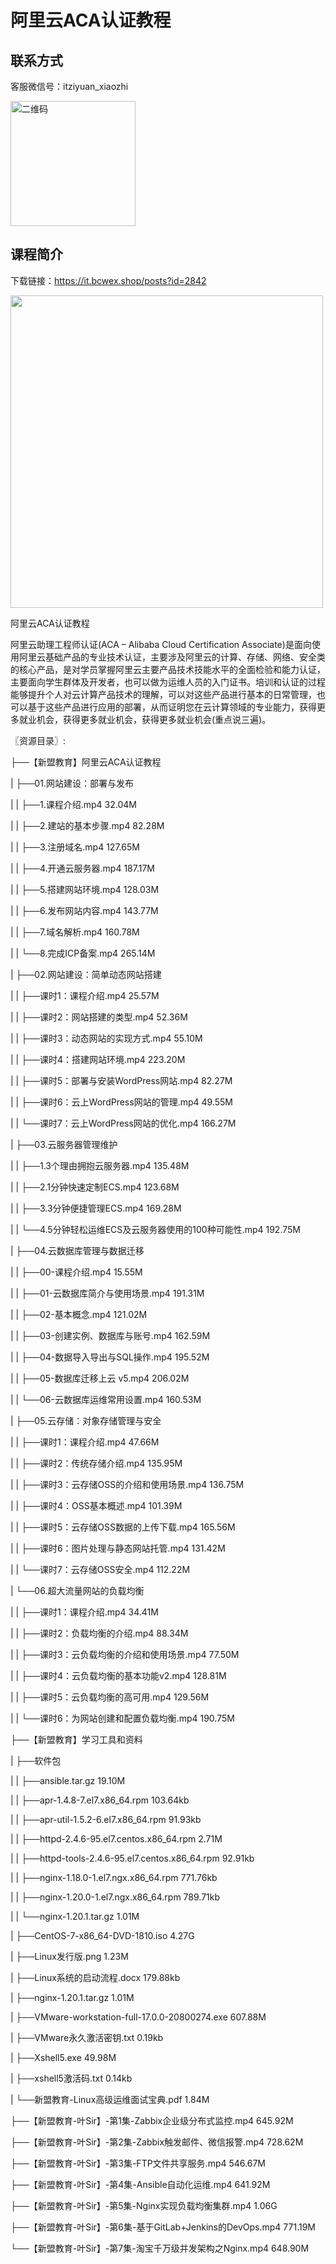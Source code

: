 # 阿里云ACA认证教程

## 联系方式

客服微信号：itziyuan_xiaozhi

<img src="https://ziyuanyun.oss-cn-guangzhou.aliyuncs.com/common/20240614073449/666b82192834a.jpg" width="200" height="200" alt="二维码">

## 课程简介

下载链接：https://it.bcwex.shop/posts?id=2842

<img src="https://ziyuanyun.oss-cn-guangzhou.aliyuncs.com/yun/20240515184349/664491e53bca4.jpg" width="500" alt="">

  阿里云ACA认证教程



 阿里云助理工程师认证(ACA – Alibaba Cloud Certification Associate)是面向使用阿里云基础产品的专业技术认证，主要涉及阿里云的计算、存储、网络、安全类的核心产品，是对学员掌握阿里云主要产品技术技能水平的全面检验和能力认证， 主要面向学生群体及开发者，也可以做为运维人员的入门证书。培训和认证的过程能够提升个人对云计算产品技术的理解，可以对这些产品进行基本的日常管理，也可以基于这些产品进行应用的部署，从而证明您在云计算领域的专业能力，获得更多就业机会，获得更多就业机会，获得更多就业机会(重点说三遍)。

 〖资源目录〗:

 ├──【新盟教育】阿里云ACA认证教程

 | ├──01.网站建设：部署与发布

 | | ├──1.课程介绍.mp4 32.04M

 | | ├──2.建站的基本步骤.mp4 82.28M

 | | ├──3.注册域名.mp4 127.65M

 | | ├──4.开通云服务器.mp4 187.17M

 | | ├──5.搭建网站环境.mp4 128.03M

 | | ├──6.发布网站内容.mp4 143.77M

 | | ├──7.域名解析.mp4 160.78M

 | | └──8.完成ICP备案.mp4 265.14M

 | ├──02.网站建设：简单动态网站搭建

 | | ├──课时1：课程介绍.mp4 25.57M

 | | ├──课时2：网站搭建的类型.mp4 52.36M

 | | ├──课时3：动态网站的实现方式.mp4 55.10M

 | | ├──课时4：搭建网站环境.mp4 223.20M

 | | ├──课时5：部署与安装WordPress网站.mp4 82.27M

 | | ├──课时6：云上WordPress网站的管理.mp4 49.55M

 | | └──课时7：云上WordPress网站的优化.mp4 166.27M

 | ├──03.云服务器管理维护

 | | ├──1.3个理由拥抱云服务器.mp4 135.48M

 | | ├──2.1分钟快速定制ECS.mp4 123.68M

 | | ├──3.3分钟便捷管理ECS.mp4 169.28M

 | | └──4.5分钟轻松运维ECS及云服务器使用的100种可能性.mp4 192.75M

 | ├──04.云数据库管理与数据迁移

 | | ├──00-课程介绍.mp4 15.55M

 | | ├──01-云数据库简介与使用场景.mp4 191.31M

 | | ├──02-基本概念.mp4 121.02M

 | | ├──03-创建实例、数据库与账号.mp4 162.59M

 | | ├──04-数据导入导出与SQL操作.mp4 195.52M

 | | ├──05-数据库迁移上云 v5.mp4 206.02M

 | | └──06-云数据库运维常用设置.mp4 160.53M

 | ├──05.云存储：对象存储管理与安全

 | | ├──课时1：课程介绍.mp4 47.66M

 | | ├──课时2：传统存储介绍.mp4 135.95M

 | | ├──课时3：云存储OSS的介绍和使用场景.mp4 136.75M

 | | ├──课时4：OSS基本概述.mp4 101.39M

 | | ├──课时5：云存储OSS数据的上传下载.mp4 165.56M

 | | ├──课时6：图片处理与静态网站托管.mp4 131.42M

 | | └──课时7：云存储OSS安全.mp4 112.22M

 | └──06.超大流量网站的负载均衡

 | | ├──课时1：课程介绍.mp4 34.41M

 | | ├──课时2：负载均衡的介绍.mp4 88.34M

 | | ├──课时3：云负载均衡的介绍和使用场景.mp4 77.50M

 | | ├──课时4：云负载均衡的基本功能v2.mp4 128.81M

 | | ├──课时5：云负载均衡的高可用.mp4 129.56M

 | | └──课时6：为网站创建和配置负载均衡.mp4 190.75M

 ├──【新盟教育】学习工具和资料

 | ├──软件包

 | | ├──ansible.tar.gz 19.10M

 | | ├──apr-1.4.8-7.el7.x86_64.rpm 103.64kb

 | | ├──apr-util-1.5.2-6.el7.x86_64.rpm 91.93kb

 | | ├──httpd-2.4.6-95.el7.centos.x86_64.rpm 2.71M

 | | ├──httpd-tools-2.4.6-95.el7.centos.x86_64.rpm 92.91kb

 | | ├──nginx-1.18.0-1.el7.ngx.x86_64.rpm 771.76kb

 | | ├──nginx-1.20.0-1.el7.ngx.x86_64.rpm 789.71kb

 | | └──nginx-1.20.1.tar.gz 1.01M

 | ├──CentOS-7-x86_64-DVD-1810.iso 4.27G

 | ├──Linux发行版.png 1.23M

 | ├──Linux系统的启动流程.docx 179.88kb

 | ├──nginx-1.20.1.tar.gz 1.01M

 | ├──VMware-workstation-full-17.0.0-20800274.exe 607.88M

 | ├──VMware永久激活密钥.txt 0.19kb

 | ├──Xshell5.exe 49.98M

 | ├──xshell5激活码.txt 0.14kb

 | └──新盟教育-Linux高级运维面试宝典.pdf 1.84M

 ├──【新盟教育-叶Sir】-第1集-Zabbix企业级分布式监控.mp4 645.92M

 ├──【新盟教育-叶Sir】-第2集-Zabbix触发邮件、微信报警.mp4 728.62M

 ├──【新盟教育-叶Sir】-第3集-FTP文件共享服务.mp4 546.67M

 ├──【新盟教育-叶Sir】-第4集-Ansible自动化运维.mp4 641.92M

 ├──【新盟教育-叶Sir】-第5集-Nginx实现负载均衡集群.mp4 1.06G

 ├──【新盟教育-叶Sir】-第6集-基于GitLab+Jenkins的DevOps.mp4 771.19M

 └──【新盟教育-叶Sir】-第7集-淘宝千万级并发架构之Nginx.mp4 648.90M

  